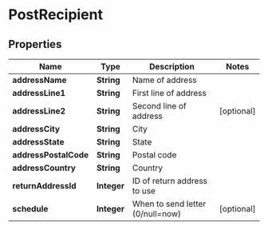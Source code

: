 
# PostRecipient

## Properties
Name | Type | Description | Notes
------------ | ------------- | ------------- | -------------
**addressName** | **String** | Name of address | 
**addressLine1** | **String** | First line of address | 
**addressLine2** | **String** | Second line of address |  [optional]
**addressCity** | **String** | City | 
**addressState** | **String** | State | 
**addressPostalCode** | **String** | Postal code | 
**addressCountry** | **String** | Country | 
**returnAddressId** | **Integer** | ID of return address to use | 
**schedule** | **Integer** | When to send letter (0/null&#x3D;now) |  [optional]



